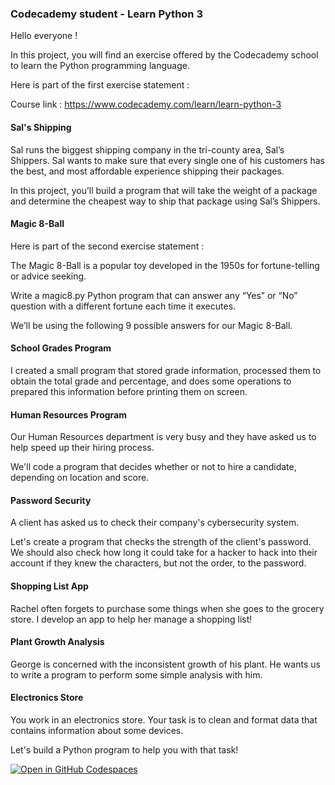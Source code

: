 <h3>Codecademy student - <href="https://www.codecademy.com/learn/learn-python-3">Learn Python 3 </h3>

Hello everyone !

In this project, you will find an exercise offered by the Codecademy school to learn the Python programming language.

Here is part of the first exercise statement :

Course link : https://www.codecademy.com/learn/learn-python-3

<h4><strong>Sal's Shipping</strong></h4>

Sal runs the biggest shipping company in the tri-county area, Sal’s Shippers. Sal wants to make sure that every single one of his customers has the best, and most affordable experience shipping their packages.

In this project, you’ll build a program that will take the weight of a package and determine the cheapest way to ship that package using Sal’s Shippers.

<h4><strong>Magic 8-Ball</strong></h4>

Here is part of the second exercise statement :

The Magic 8-Ball is a popular toy developed in the 1950s for fortune-telling or advice seeking.

Write a magic8.py Python program that can answer any “Yes” or “No” question with a different fortune each time it executes.

We’ll be using the following 9 possible answers for our Magic 8-Ball.

<h4><strong>School Grades Program</strong></h4>

I created a small program that stored grade information, processed them to obtain the total grade and percentage, and does some operations to prepared this information before printing them on screen.

<h4>Human Resources Program</h4>

Our Human Resources department is very busy and they have asked us to help speed up their hiring process.

We'll code a program that decides whether or not to hire a candidate, depending on location and score.

<h4>Password Security</h4>

A client has asked us to check their company's cybersecurity system.

Let's create a program that checks the strength of the client's password. We should also check how long it could take for a hacker to hack into their account if they knew the characters, but not the order, to the password.

<h4>Shopping List App</h4>

Rachel often forgets to purchase some things when she goes to the grocery store. I develop an app to help her manage a shopping list!

<h4>Plant Growth Analysis</h4>

George is concerned with the inconsistent growth of his plant. He wants us to write a program to perform some simple analysis with him.

<h4>Electronics Store</h4>

You work in an electronics store. Your task is to clean and format data that contains information about some devices.

Let's build a Python program to help you with that task!

<a href='https://codespaces.new/Liily77/lydianeghad.github.io'><img src='https://github.com/codespaces/badge.svg' alt='Open in GitHub Codespaces' style='max-width: 100%;'></a>





